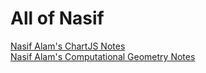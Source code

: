 <html>
  
  <h1> All of Nasif </h1>
  <a href="ab.html" target="_blank">Nasif Alam's ChartJS Notes</a> <br>
  <a href="cg.html"target="_blank">Nasif Alam's Computational Geometry Notes</a> <br>
  
  </html>
